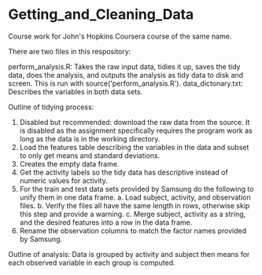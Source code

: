 # Getting_and_Cleaning_Data
Course work for John's Hopkins Coursera course of the same name.

There are two files in this respository:

perform_analysis.R: Takes the raw input data, tidies it up, saves the tidy data, 
                    does the analysis, and outputs the analysis as tidy data to disk and screen.
                    This is run with source('perform_analysis.R').
data_dictonary.txt: Describes the variables in both data sets.

Outline of tidying process:
  1. Disabled but recommended: download the raw data from the source.  It is disabled as the assignment specifically requires
     the program work as long as the data is in the working directory.
  2. Load the features table describing the variables in the data and subset to only get means and standard deviations.
  3. Creates the empty data frame.
  4. Get the activity labels so the tidy data has descriptive instead of numeric values for activity.
  5. For the train and test data sets provided by Samsung do the following to unify them in one data frame.
    a. Load subject, activity, and observation files.
    b. Verify the files all have the same length in rows, otherwise skip this step and provide a warning.
    c. Merge subject, activity as a string, and the desired features into a row in the data frame.
  6. Rename the observation columns to match the factor names provided by Samsung.
  
Outline of analysis: Data is grouped by activity and subject then means for each observed variable in each group is computed.

